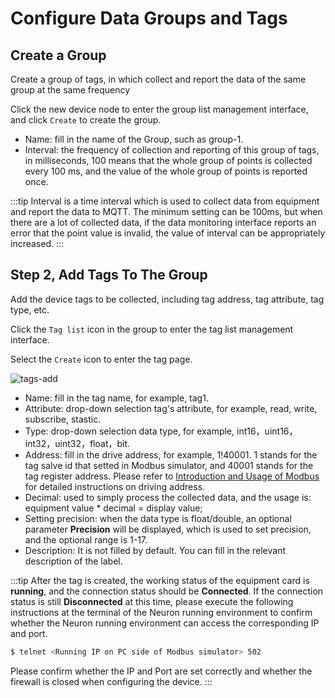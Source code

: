 # Configure Data Groups and Tags

## Create a Group

Create a group of tags, in which collect and report the data of the same group at the same frequency

Click the new device node to enter the group list management interface, and click `Create` to create the group.

* Name: fill in the name of the Group, such as group-1.
* Interval: the frequency of collection and reporting of this group of tags, in milliseconds, 100 means that the whole group of points is collected every 100 ms, and the value of the whole group of points is reported once.

:::tip
Interval is a time interval which is used to collect data from equipment and report the data to MQTT. The minimum setting can be 100ms, but when there are a lot of collected data, if the data monitoring interface reports an error that the point value is invalid, the value of interval can be appropriately increased.
:::


## Step 2, Add Tags To The Group

Add the device tags to be collected, including tag address, tag attribute, tag type, etc.

Click the `Tag list` icon in the group to enter the tag list management interface.

Select the `Create` icon to enter the tag page.

![tags-add](./assets/tags-add.png)

* Name: fill in the tag name, for example, tag1.
* Attribute: drop-down selection tag's attribute, for example, read, write, subscribe, stastic.
* Type: drop-down selection data type, for example, int16，uint16，int32，uint32，float，bit.
* Address: fill in the drive address, for example, 1!40001. 1 stands for the tag salve id that setted in Modbus simulator, and 40001 stands for the tag register address. Please refer to [Introduction and Usage of Modbus](../south-devices/modbus-tcp/modbus-tcp.md) for detailed instructions on driving address.
* Decimal: used to simply process the collected data, and the usage is: equipment value * decimal = display value;
* Setting precision: when the data type is float/double, an optional parameter **Precision** will be displayed, which is used to set precision, and the optional range is 1-17.
* Description: It is not filled by default. You can fill in the relevant description of the label.


:::tip
After the tag is created, the working status of the equipment card is **running**, and the connection status should be **Connected**. If the connection status is still **Disconnected** at this time, please execute the following instructions at the terminal of the Neuron running environment to confirm whether the Neuron running environment can access the corresponding IP and port.

```bash
$ telnet <Running IP on PC side of Modbus simulator> 502
```

Please confirm whether the IP and Port are set correctly and whether the firewall is closed when configuring the device.
:::

